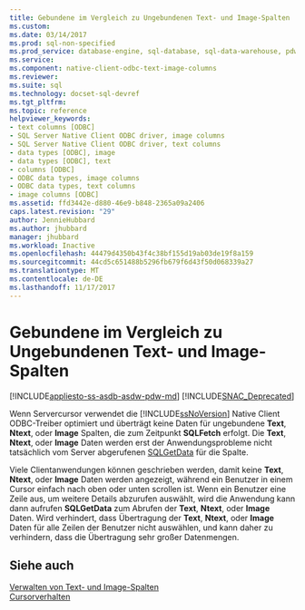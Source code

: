 ```yaml
---
title: Gebundene im Vergleich zu Ungebundenen Text- und Image-Spalten | Microsoft Docs
ms.custom: 
ms.date: 03/14/2017
ms.prod: sql-non-specified
ms.prod_service: database-engine, sql-database, sql-data-warehouse, pdw
ms.service: 
ms.component: native-client-odbc-text-image-columns
ms.reviewer: 
ms.suite: sql
ms.technology: docset-sql-devref
ms.tgt_pltfrm: 
ms.topic: reference
helpviewer_keywords:
- text columns [ODBC]
- SQL Server Native Client ODBC driver, image columns
- SQL Server Native Client ODBC driver, text columns
- data types [ODBC], image
- data types [ODBC], text
- columns [ODBC]
- ODBC data types, image columns
- ODBC data types, text columns
- image columns [ODBC]
ms.assetid: ffd3442e-d880-46e9-b848-2365a09a2406
caps.latest.revision: "29"
author: JennieHubbard
ms.author: jhubbard
manager: jhubbard
ms.workload: Inactive
ms.openlocfilehash: 44479d4350b43f4c38bf155d19ab03de19f8a159
ms.sourcegitcommit: 44cd5c651488b5296fb679f6d43f50d068339a27
ms.translationtype: MT
ms.contentlocale: de-DE
ms.lasthandoff: 11/17/2017
---
```

# <a name="bound-vs-unbound-text-and-image-columns"></a>Gebundene im Vergleich zu Ungebundenen Text- und Image-Spalten
[!INCLUDE[appliesto-ss-asdb-asdw-pdw-md](../../includes/appliesto-ss-asdb-asdw-pdw-md.md)]
[!INCLUDE[SNAC_Deprecated](../../includes/snac-deprecated.md)]

  Wenn Servercursor verwendet die [!INCLUDE[ssNoVersion](../../includes/ssnoversion-md.md)] Native Client ODBC-Treiber optimiert und überträgt keine Daten für ungebundene **Text**, **Ntext**, oder **Image** Spalten, die zum Zeitpunkt **SQLFetch** erfolgt. Die **Text**, **Ntext**, oder **Image** Daten werden erst der Anwendungsprobleme nicht tatsächlich vom Server abgerufenen [SQLGetData](../../relational-databases/native-client-odbc-api/sqlgetdata.md) für die Spalte.  
  
 Viele Clientanwendungen können geschrieben werden, damit keine **Text**, **Ntext**, oder **Image** Daten werden angezeigt, während ein Benutzer in einem Cursor einfach nach oben oder unten scrollen ist. Wenn ein Benutzer eine Zeile aus, um weitere Details abzurufen auswählt, wird die Anwendung kann dann aufrufen **SQLGetData** zum Abrufen der **Text**, **Ntext**, oder **Image** Daten. Wird verhindert, dass Übertragung der **Text**, **Ntext**, oder **Image** Daten für alle Zeilen der Benutzer nicht auswählen, und kann daher zu verhindern, dass die Übertragung sehr großer Datenmengen.  
  
## <a name="see-also"></a>Siehe auch  
 [Verwalten von Text- und Image-Spalten](../../relational-databases/native-client-odbc-text-image-columns/managing-text-and-image-columns.md)   
 [Cursorverhalten](../../relational-databases/native-client-odbc-cursors/cursor-behaviors.md)  
  
  
